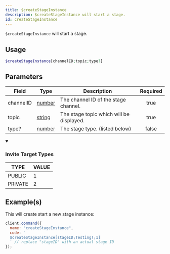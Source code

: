 ```yaml
---
title: $createStageInstance
description: $createStageInstance will start a stage.
id: createStageInstance
---
```


`$createStageInstance` will start a stage.

## Usage

```php
$createStageInstance[channelID;topic;type?]
```

## Parameters

| Field     | Type                                                                                              | Description                              | Required |
| --------- | ------------------------------------------------------------------------------------------------- | ---------------------------------------- | :------: |
| channelID | [number](https://developer.mozilla.org/en-US/docs/Web/JavaScript/Reference/Global_Objects/Number) | The channel ID of the stage channel.     |   true   |
| topic     | [string](https://developer.mozilla.org/en-US/docs/Web/JavaScript/Reference/Global_Objects/String) | The stage topic which will be displayed. |   true   |
| type?     | [number](https://developer.mozilla.org/en-US/docs/Web/JavaScript/Reference/Global_Objects/Number) | The stage type. (listed below)           |  false   |

<div class="details">
  <details open>
    <summary><h3>Invite Target Types</h3></summary>
  </details>
    <div class="content">
      <table>
        <thead>
          <tr>
            <th>TYPE</th>
            <th>VALUE</th>
          </tr>
        </thead>
        <tbody>
          <tr>
            <td>PUBLIC</td>
            <td>1</td>
          </tr>
          <tr>
            <td>PRIVATE</td>
            <td>2</td>
          </tr>
        </tbody>
      </table>
    </div>
</div>

## Example(s)

This will create start a new stage instance:

```javascript
client.command({
  name: "createStageInstance",
  code: `
  $createStageInstance[stageID;Testing!;1] 
  ` // replace "stageID" with an actual stage ID
});
```

